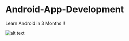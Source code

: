 # Android-App-Development
Learn Android in 3 Months !!


![alt text](https://cdn-images-1.medium.com/max/2400/1*DvIYrgwJ9EfAYv_JeL74nA.png)



